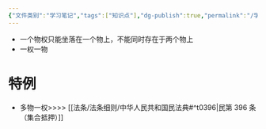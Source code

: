 ```yaml
---
{"文件类别":"学习笔记","tags":["知识点"],"dg-publish":true,"permalink":"/学习笔记/知识点cheese/客体特定原则/","dgPassFrontmatter":true,"created":"2024-09-20T15:55:27.355+08:00","updated":"2024-09-29T08:16:05.191+08:00"}
---
```


- 一个物权只能坐落在一个物上，不能同时存在于两个物上
- 一权一物
# 特例
- 多物一权>>>> [[法条/法条细则/中华人民共和国民法典#^t0396\|民第 396 条 （集合抵押）]]